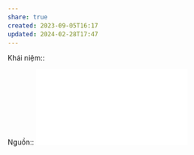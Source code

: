 ```yaml
---
share: true
created: 2023-09-05T16:17
updated: 2024-02-28T17:47
---
```

Khái niệm:: 

Nguồn:: ![Raju-Smart-Pricing.pdf](../../../../attachments/Raju-Smart-Pricing.pdf)